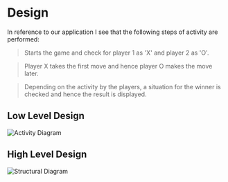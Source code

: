 
# Design

In reference to our application I see that the following steps of activity are performed:

> Starts the game and check for player 1 as 'X' and player 2 as 'O'.

> Player X takes the first move and hence player O makes the move later.

> Depending on the activity by the players, a situation for the winner is checked and hence the result is displayed.



## Low Level Design



![Activity Diagram](https://user-images.githubusercontent.com/82743874/142980104-de757f3b-4652-42b7-a778-303b952c0514.JPG)


## High Level Design



![Structural Diagram](https://user-images.githubusercontent.com/82743874/142980247-85675c44-f339-40d9-bba6-f746ae136bab.JPG)

